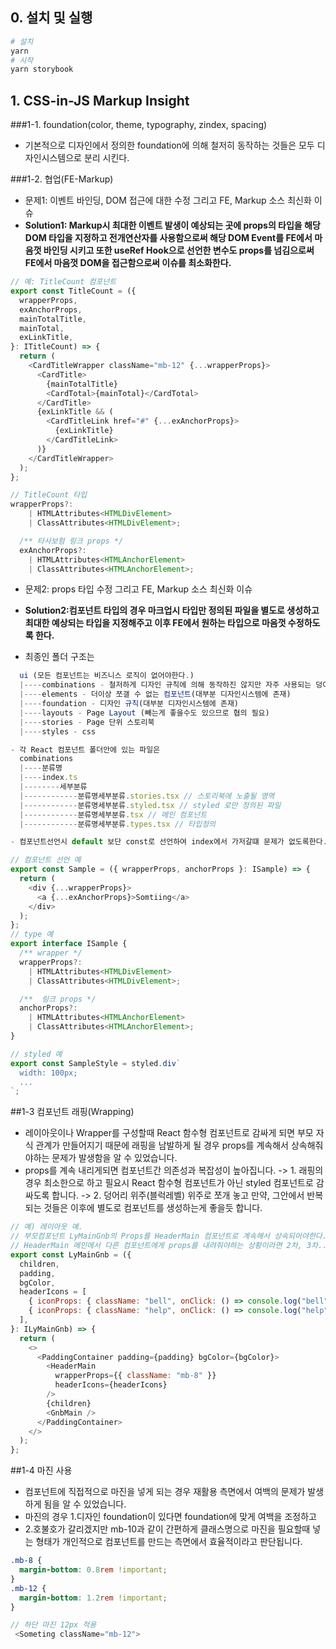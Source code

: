 ## 0. 설치 및 실행

```bash
# 설치
yarn
# 시작
yarn storybook
```

## 1. CSS-in-JS Markup Insight

###1-1. foundation(color, theme, typography, zindex, spacing)

- 기본적으로 디자인에서 정의한 foundation에 의해 철저히 동작하는 것들은 모두 디자인시스템으로 분리 시킨다.

###1-2. 협업(FE-Markup)

- 문제1: 이벤트 바인딩, DOM 접근에 대한 수정 그리고 FE, Markup 소스 최신화 이슈
- **Solution1: Markup시 최대한 이벤트 발생이 예상되는 곳에 props의 타입을 해당 DOM 타입을 지정하고 전개연산자를 사용함으로써 해당 DOM Event를 FE에서 마음껏 바인딩 시키고 또한 useRef Hook으로 선언한 변수도 props를 넘김으로써 FE에서 마음껏 DOM을 접근함으로써 이슈를 최소화한다.**

```javascript
// 예: TitleCount 컴포넌트
export const TitleCount = ({
  wrapperProps,
  exAnchorProps,
  mainTotalTitle,
  mainTotal,
  exLinkTitle,
}: ITitleCount) => {
  return (
    <CardTitleWrapper className="mb-12" {...wrapperProps}>
      <CardTitle>
        {mainTotalTitle}
        <CardTotal>{mainTotal}</CardTotal>
      </CardTitle>
      {exLinkTitle && (
        <CardTitleLink href="#" {...exAnchorProps}>
          {exLinkTitle}
        </CardTitleLink>
      )}
    </CardTitleWrapper>
  );
};

// TitleCount 타입
wrapperProps?:
    | HTMLAttributes<HTMLDivElement>
    | ClassAttributes<HTMLDivElement>;

  /** 타사보험 링크 props */
  exAnchorProps?:
    | HTMLAttributes<HTMLAnchorElement>
    | ClassAttributes<HTMLAnchorElement>;
```

- 문제2: props 타입 수정 그리고 FE, Markup 소스 최신화 이슈
- **Solution2:컴포넌트 타입의 경우 마크업시 타입만 정의된 파일을 별도로 생성하고 최대한 예상되는 타입을 지정해주고 이후 FE에서 원하는 타입으로 마음껏 수정하도록 한다.**

- 최종인 폴더 구조는

```javascript
  ui (모든 컴포넌트는 비즈니스 로직이 없어야한다.)
  |----combinations - 철저하게 디자인 규칙에 의해 동작하진 않지만 자주 사용되는 덩어리 위주의 컴포넌트
  |----elements - 더이상 쪼갤 수 없는 컴포넌트(대부분 디자인시스템에 존재)
  |----foundation - 디자인 규칙(대부분 디자인시스템에 존재)
  |----layouts - Page Layout (빼는게 좋을수도 있으므로 협의 필요)
  |----stories - Page 단위 스토리북
  |----styles - css

- 각 React 컴포넌트 폴더안에 있는 파일은
  combinations
  |----분류명
  |----index.ts
  |--------세부분류
  |------------분류명세부분류.stories.tsx // 스토리북에 노출될 영역
  |------------분류명세부분류.styled.tsx // styled 로만 정의된 파일
  |------------분류명세부분류.tsx // 메인 컴포넌트
  |------------분류명세부분류.types.tsx // 타입정의

- 컴포넌트선언시 default 보단 const로 선언하여 index에서 가저갈떄 문제가 없도록한다.
```

```javascript
// 컴포넌트 선언 예
export const Sample = ({ wrapperProps, anchorProps }: ISample) => {
  return (
    <div {...wrapperProps}>
      <a {...exAnchorProps}>Somtiing</a>
    </div>
  );
};
// type 예
export interface ISample {
  /** wrapper */
  wrapperProps?:
    | HTMLAttributes<HTMLDivElement>
    | ClassAttributes<HTMLDivElement>;

  /**  링크 props */
  anchorProps?:
    | HTMLAttributes<HTMLAnchorElement>
    | ClassAttributes<HTMLAnchorElement>;
}

// styled 예
export const SampleStyle = styled.div`
  width: 100px;
  ...
`;
```

##1-3 컴포넌트 래핑(Wrapping)

- 레이아웃이나 Wrapper를 구성할때 React 함수형 컴포넌트로 감싸게 되면 부모 자식 관계가 만들어지기 때문에 래핑을 남발하게 될 경우 props를 계속해서 상속해줘야하는 문제가 발생함을 알 수 있었습니다.
- props를 계속 내리게되면 컴포넌트간 의존성과 복잡성이 높아집니다.
  -> 1. 래핑의 경우 최소한으로 하고 필요시 React 함수형 컴포넌트가 아닌 styled 컴포넌트로 감싸도록 합니다.
  -> 2. 덩어리 위주(블럭레벨) 위주로 쪼개 놓고 만약, 그안에서 반복되는 것들은 이후에 별도로 컴포넌트를 생성하는게 좋을듯 합니다.

```javascript
// 예) 레이아웃 예.
// 부모컴포넌트 LyMainGnb의 Props를 HeaderMain 컴포넌트로 계속해서 상속되어야한다.
// HeaderMain 메인에서 다른 컴포넌트에게 props를 내려줘야하는 상황이라면 2차, 3차...N차로 props를 내려줘야하므로 의존성과 복잡성이 증가하게됩니다.
export const LyMainGnb = ({
  children,
  padding,
  bgColor,
  headerIcons = [
    { iconProps: { className: "bell", onClick: () => console.log("bell") } },
    { iconProps: { className: "help", onClick: () => console.log("help") } },
  ],
}: ILyMainGnb) => {
  return (
    <>
      <PaddingContainer padding={padding} bgColor={bgColor}>
        <HeaderMain
          wrapperProps={{ className: "mb-8" }}
          headerIcons={headerIcons}
        />
        {children}
        <GnbMain />
      </PaddingContainer>
    </>
  );
};
```

##1-4 마진 사용

- 컴포넌트에 직접적으로 마진을 넣게 되는 경우 재활용 측면에서 여백의 문제가 발생하게 됨을 알 수 있었습니다.
- 마진의 경우 1.디자인 foundation이 있다면 foundation에 맞게 여백을 조정하고
- 2.호불호가 갈리겠지만 mb-10과 같이 간편하게 클래스명으로 마진을 필요할때 넣는 형태가 개인적으로 컴포넌트를 만드는 측면에서 효율적이라고 판단됩니다.

```css
.mb-8 {
  margin-bottom: 0.8rem !important;
}
.mb-12 {
  margin-bottom: 1.2rem !important;
}
```

```javascript
// 하단 마진 12px 적용
 <Someting className="mb-12">
```
